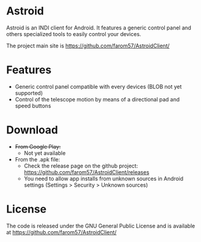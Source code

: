 # Astroid

Astroid is an INDI client for Android. It features a generic control panel and others specialized tools to easily control your devices.

The project main site is https://github.com/farom57/AstroidClient/

# Features

+ Generic control panel compatible with every devices (BLOB not yet supported)
+ Control of the telescope motion by means of a directional pad and speed buttons

# Download
* ~~From Google Play:~~
  * Not yet available
* From the .apk file:
  * Check the release page on the github project: https://github.com/farom57/AstroidClient/releases
  * You need to allow app installs from unknown sources in Android settings (Settings > Security > Unknown sources)


# License

The code is released under the GNU General Public License and is available at https://github.com/farom57/AstroidClient/

